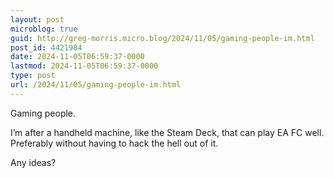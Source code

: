 ```yaml
---
layout: post
microblog: true
guid: http://greg-morris.micro.blog/2024/11/05/gaming-people-im.html
post_id: 4421984
date: 2024-11-05T06:59:37-0000
lastmod: 2024-11-05T06:59:37-0000
type: post
url: /2024/11/05/gaming-people-im.html
---
```

Gaming people. 

I’m after a handheld machine, like the Steam Deck, that can play EA FC well. Preferably without having to hack the hell out of it. 

Any ideas? 
